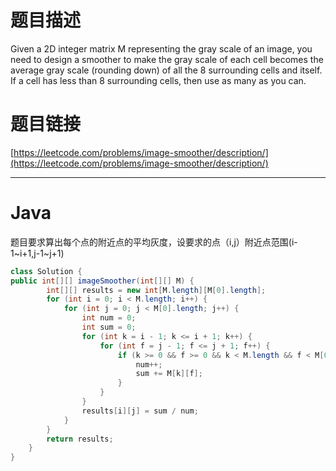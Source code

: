 # 题目描述

Given a 2D integer matrix M representing the gray scale of an image, you need to design a smoother to make the gray scale of each cell becomes the average gray scale \(rounding down\) of all the 8 surrounding cells and itself. If a cell has less than 8 surrounding cells, then use as many as you can.

# 题目链接

[https://leetcode.com/problems/image-smoother/description/](https://leetcode.com/problems/image-smoother/description/)

---

# Java

题目要求算出每个点的附近点的平均灰度，设要求的点（i,j）附近点范围\(i-1~i+1,j-1~j+1\)

```java
class Solution {
public int[][] imageSmoother(int[][] M) {
        int[][] results = new int[M.length][M[0].length];
        for (int i = 0; i < M.length; i++) {
            for (int j = 0; j < M[0].length; j++) {
                int num = 0;
                int sum = 0;
                for (int k = i - 1; k <= i + 1; k++) {
                    for (int f = j - 1; f <= j + 1; f++) {
                        if (k >= 0 && f >= 0 && k < M.length && f < M[0].length) {
                            num++;
                            sum += M[k][f];
                        }
                    }
                }
                results[i][j] = sum / num;
            }
        }
        return results;
    }
}
```



